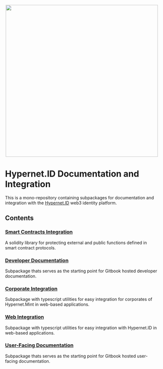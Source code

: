 <p align="center">
  <img src="https://hypernet.id/wp-content/uploads/2021/11/hypernet-id-logo-01-1024x251.png" width="500">
</p>

# Hypernet.ID Documentation and Integration

This is a mono-repository containing subpackages for documentation and integration with the [Hypernet.ID](https://hypernet.id/) 
web3 identity platform. 

## Contents

### [Smart Contracts Integration](/packages/contracts-integration)
A solidity library for protecting external and public functions defined in smart contract protocols. 

### [Developer Documentation](/packages/developer-docs)
Subpackage thats serves as the starting point for Gitbook hosted developer documentation.

### [Corporate Integration](/packages/corporate-integration)
Subpackage with typescript utilities for easy integration for corporates of Hypernet.Mint in web-based applications.

### [Web Integration](/packages/web-integration)
Subpackage with typescript utilities for easy integration with Hypernet.ID in web-based applications.

### [User-Facing Documentation](/packages/user-docs)
Subpackage thats serves as the starting point for Gitbook hosted user-facing documentation.
